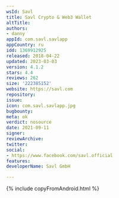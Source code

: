 ```yaml
---
wsId: Savl
title: Savl Crypto & Web3 Wallet
altTitle: 
authors:
- danny
appId: com.savl.savlapp
appCountry: ru
idd: 1369912925
released: 2018-04-22
updated: 2023-03-03
version: 4.1.2
stars: 4.4
reviews: 262
size: '222385152'
website: https://savl.com
repository: 
issue: 
icon: com.savl.savlapp.jpg
bugbounty: 
meta: ok
verdict: nosource
date: 2021-09-11
signer: 
reviewArchive: 
twitter: 
social:
- https://www.facebook.com/savl.official
features: 
developerName: Savl GmbH

---
```


{% include copyFromAndroid.html %}
